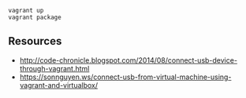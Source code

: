 ```
vagrant up
vagrant package
```

## Resources
* http://code-chronicle.blogspot.com/2014/08/connect-usb-device-through-vagrant.html
* https://sonnguyen.ws/connect-usb-from-virtual-machine-using-vagrant-and-virtualbox/
